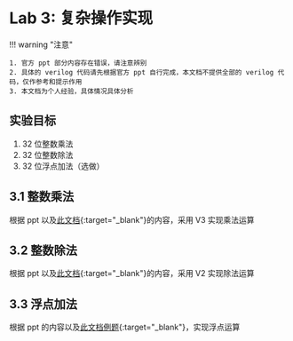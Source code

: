 # Lab 3: 复杂操作实现

<!-- !!! tip "说明"

    此文档正在更新中…… -->

!!! warning "注意"

    1. 官方 ppt 部分内容存在错误，请注意辨别
    2. 具体的 verilog 代码请先根据官方 ppt 自行完成，本文档不提供全部的 verilog 代码，仅作参考和提示作用
    3. 本文档为个人经验，具体情况具体分析

## 实验目标

1. 32 位整数乘法
2. 32 位整数除法
3. 32 位浮点加法（选做）

## 3.1 整数乘法

根据 ppt 以及[此文档](../theory/ch3.md#v3){:target="_blank"}的内容，采用 V3 实现乘法运算

## 3.2 整数除法

根据 ppt 以及[此文档](../theory/ch3.md#v2_1){:target="_blank"}的内容，采用 V2 实现除法运算

## 3.3 浮点加法

根据 ppt 的内容以及[此文档例题](../theory/ch3.md#算数精确性){:target="_blank"}，实现浮点运算